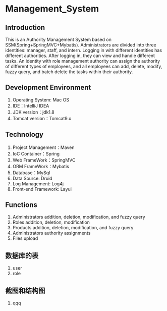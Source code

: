 # Management_System


## Introduction
This is an Authority Management System based on SSM(Spring+SpringMVC+Mybatis). Administrators are divided into three identities: manager, staff, and intern. Logging in with different identities has different authorities. After logging in, they can view and handle different tasks. An identity with role management authority can assign the authority of different types of employees, and all employees can add, delete, modify, fuzzy query, and batch delete the tasks within their authority.

## Development Environment

1. Operating System: Mac OS
2. IDE：IntelliJ IDEA
3. JDK version：jdk1.8
4. Tomcat version：Tomcat9.x

## Technology
1. Project Management：Maven
2. IoC Container：Spring
3. Web FrameWork：SpringMVC
4. ORM FrameWork：Mybatis
5. Database：MySql
6. Data Source: Druid
7. Log Management: Log4j
8. Front-end Framework: Layui

## Functions
1. Administrators addition, deletion, modification, and fuzzy query
2. Roles addition, deletion, modification
3. Products addition, deletion, modification, and fuzzy query
4. Administrators authority assignments
4. Files upload

## 数据库的表
1. user
2. role

## 截图和结构图
1. qqq



